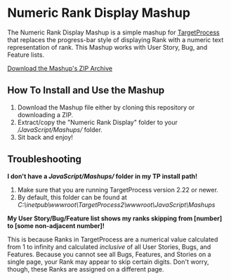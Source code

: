 Numeric Rank Display Mashup
===========================

The Numeric Rank Display Mashup is a simple mashup for
[TargetProcess](http://www.targetprocess.com) that replaces the
progress-bar style of displaying Rank with a numeric text 
representation of rank.  This Mashup works with User Story, Bug, 
and Feature lists.

[Download the Mashup's ZIP Archive](https://github.com/downloads/TargetProcess/MashupsLibrary/Numeric%20Rank%20Display.zip)

How To Install and Use the Mashup
---------------------------------

1. Download the Mashup file either by cloning this repository or
   downloading a ZIP.
2. Extract/copy the "Numeric Rank Display" folder to your 
   _<TargetProcess Install Path>/JavaScript/Mashups/_ folder.
3. Sit back and enjoy!

Troubleshooting
---------------

**I don't have a _JavaScript/Mashups/_ folder in my TP install path!**

1. Make sure that you are running TargetProcess version 2.22 or newer.
2. By default, this folder can be found at _C:\inetpub\wwwroot\TargetProcess2\wwwroot\JavaScript\Mashups_

**My User Story/Bug/Feature list shows my ranks skipping from [number] to [some non-adjacent number]!**

This is because Ranks in TargetProcess are a numerical value calculated 
from 1 to infinity and calculated *inclusive* of all User Stories, Bugs, 
and Features.  Because you cannot see all Bugs, Features, and Stories on 
a single page, your Rank may appear to skip certain digits.  Don't worry, 
though, these Ranks are assigned on a different page.
